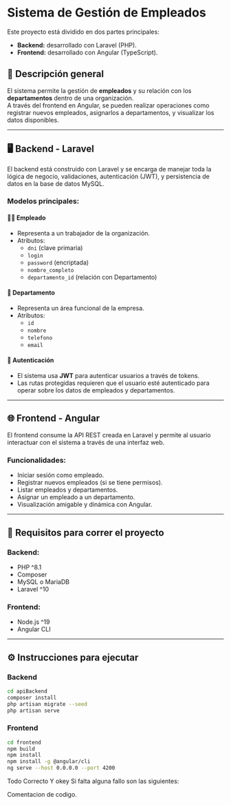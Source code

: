 # Sistema de Gestión de Empleados

Este proyecto está dividido en dos partes principales:  
- **Backend:** desarrollado con Laravel (PHP).
- **Frontend:** desarrollado con Angular (TypeScript).

## 🧠 Descripción general

El sistema permite la gestión de **empleados** y su relación con los **departamentos** dentro de una organización.  
A través del frontend en Angular, se pueden realizar operaciones como registrar nuevos empleados, asignarlos a departamentos, y visualizar los datos disponibles.

---

## 🖥️ Backend - Laravel

El backend está construido con Laravel y se encarga de manejar toda la lógica de negocio, validaciones, autenticación (JWT), y persistencia de datos en la base de datos MySQL.

### Modelos principales:

#### 🧑‍💼 Empleado
- Representa a un trabajador de la organización.
- Atributos:
  - `dni` (clave primaria)
  - `login`
  - `password` (encriptada)
  - `nombre_completo`
  - `departamento_id` (relación con Departamento)

#### 🏢 Departamento
- Representa un área funcional de la empresa.
- Atributos:
  - `id`
  - `nombre`
  - `telefono`
  - `email`

#### 🔐 Autenticación
- El sistema usa **JWT** para autenticar usuarios a través de tokens.
- Las rutas protegidas requieren que el usuario esté autenticado para operar sobre los datos de empleados y departamentos.

---

## 🌐 Frontend - Angular

El frontend consume la API REST creada en Laravel y permite al usuario interactuar con el sistema a través de una interfaz web.

### Funcionalidades:
- Iniciar sesión como empleado.
- Registrar nuevos empleados (si se tiene permisos).
- Listar empleados y departamentos.
- Asignar un empleado a un departamento.
- Visualización amigable y dinámica con Angular.

---

## 🚀 Requisitos para correr el proyecto

### Backend:
- PHP ^8.1
- Composer
- MySQL o MariaDB
- Laravel ^10

### Frontend:
- Node.js ^19
- Angular CLI

---

## ⚙️ Instrucciones para ejecutar

### Backend
```bash
cd apiBackend
composer install
php artisan migrate --seed
php artisan serve
```

### Frontend
```bash
cd frontend 
npm build
npm install
npm install -g @angular/cli
ng serve --host 0.0.0.0 --port 4200
```
Todo Correcto Y okey Si falta alguna fallo son las siguientes:

Comentacion de codigo.
